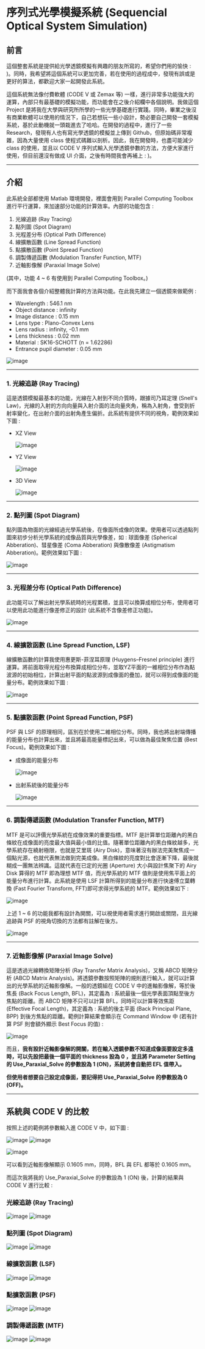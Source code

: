 # 序列式光學模擬系統 (Sequencial Optical System Simulation)

## 前言
這個整套系統是提供給光學透鏡模擬有興趣的朋友所寫的，希望你們用的愉快 : )。同時，我希望將這個系統可以更加完善，若在使用的過程成中，發現有誤或是更好的算法，都歡迎大家一起開發此系統。

這個系統無法像付費軟體 (CODE V 或 Zemax 等) 一樣，進行非常多功能強大的運算，內部只有最基礎的模擬功能，而功能會在之後介紹欄中各個說明。我做這個 Project 是將我在大學與研究所所學的一些光學基礎進行實踐。同時，畢業之後沒有商業軟體可以使用的情況下，自己若想玩一些小設計，勢必要自己開發一套模擬系統，基於此動機就一頭栽進去了哈哈。在開發的過程中，進行了一些 Research，發現有人也有寫光學透鏡的模擬並上傳到 Github，但原始碼非常複雜，因為大量使用 class 使程式碼難以剖析。因此，我在開發時，也盡可能減少 class 的使用，並且以 CODE V 序列式輸入光學透鏡參數的方法，方便大家進行使用，但目前還沒有做成 UI 介面，之後有時間我會再補上 : )。

---
## 介紹
此系統全部都使用 Matlab 環境開發，裡面會用到 Parallel Computing Toolbox 進行平行運算，來加速部分功能的計算效率。內部的功能包含 :

1. 光線追跡 (Ray Tracing)
2. 點列圖 (Spot Diagram)
3. 光程差分布 (Optical Path Difference)
4. 線擴散函數 (Line Spread Function)
5. 點擴散函數 (Point Spread Function)
6. 調製傳遞函數 (Modulation Transfer Function, MTF)
7. 近軸影像解 (Paraxial Image Solve)

(其中，功能 4 ~ 6 有使用到 Parallel Computing Toolbox。)

而下面我會各個介紹整體我計算的方法與功能。在此我先建立一個透鏡來做範例 : 

* Wavelength : 546.1 nm
* Object distance : infinity
* Image distance : 0.15 mm
* Lens type : Plano-Convex Lens
* Lens radius : infinity, -0.1 mm
* Lens thickness : 0.02 mm
* Material : SK16-SCHOTT (n = 1.62286)
* Entrance pupil diameter : 0.05 mm

![image](https://github.com/YiChenLai/Sequencial_Optical_System_Simulation/blob/master/image/lens_demo.png)

---
### 1. 光線追跡 (Ray Tracing)
這是透鏡模擬最基本的功能，光線在入射到不同介質時，跟據司乃耳定理 (Snell's Law)，光線的入射的方向向量與入射介面的法向量夾角，稱為入射角，會受到折射率變化，在出射介面的出射角產生偏折。此系統有提供不同的視角，範例效果如下圖 : 

* XZ View
  
  ![image](https://github.com/YiChenLai/Sequencial_Optical_System_Simulation/blob/master/image/lens_view_xz.png)

* YZ View
  
    ![image](https://github.com/YiChenLai/Sequencial_Optical_System_Simulation/blob/master/image/lens_view_yz.png)
  
* 3D View

    ![image](https://github.com/YiChenLai/Sequencial_Optical_System_Simulation/blob/master/image/lens_view_3D.png)

---
### 2. 點列圖 (Spot Diagram)
點列圖為物面的光線經過光學系統後，在像面所成像的效果。使用者可以透過點列圖來初步分析光學系統的成像品質與光學像差，如 : 球面像差 (Spherical Abberation)、彗星像差 (Coma Abberation) 與像散像差 (Astigmatism Abberation)。範例效果如下圖 : 

![image](https://github.com/YiChenLai/Sequencial_Optical_System_Simulation/blob/master/image/spot_diagram.png)

---
### 3. 光程差分布 (Optical Path Difference)
此功能可以了解出射光學系統時的光程累積，並且可以換算成相位分布，使用者可以使用此功能進行像差修正的設計 (此系統不含像差修正功能)。

![image](https://github.com/YiChenLai/Sequencial_Optical_System_Simulation/blob/master/image/optical_path_difference.png)

---
### 4. 線擴散函數 (Line Spread Function, LSF)
線擴散函數的計算我使用惠更斯-菲涅耳原理 (Huygens–Fresnel principle) 進行運算。將前面取得光程分布換算成相位分布，並取YZ平面的一維相位分布作為點波源的初始相位，計算出射平面的點波源到成像面的疊加，就可以得到成像面的能量分布。範例效果如下圖 :

![image](https://github.com/YiChenLai/Sequencial_Optical_System_Simulation/blob/master/image/LSF.png)

---
### 5. 點擴散函數 (Point Spread Function, PSF)
PSF 與 LSF 的原理相同，區別在於使用二維相位分布。同時，我也將出射端傳播的能量分布也計算出來，並且將最高能量標記出來，可以做為最佳聚焦位置 (Best Focus)。範例效果如下圖 :

* 成像面的能量分布
  
  ![image](https://github.com/YiChenLai/Sequencial_Optical_System_Simulation/blob/master/image/PSF_XY.png)

* 出射系統後的能量分布  
  
  ![image](https://github.com/YiChenLai/Sequencial_Optical_System_Simulation/blob/master/image/PSF_YZ.png)

---
### 6. 調製傳遞函數 (Modulation Transfer Function, MTF)
MTF 是可以評價光學系統在成像效果的重要指標。MTF 是計算單位距離內的黑白條紋在成像面的亮度最大值與最小值的比值。隨著單位距離內的黑白條紋越多，光學系統存在繞射極限，也就是艾里斑 (Airy Disk)，意味著沒有辦法完美聚焦成一個點光源，也就代表無法做到完美成像。黑白條紋的亮度對比會逐漸下降，最後就糊成一團無法辨識。這就代表在已定的光圈 (Aperture) 大小與設計焦聚下的 Airy Disk 算得的 MTF 即為理想 MTF 值，而光學系統的 MTF 值則是使用焦平面上的能量分布進行計算。此系統是使用 LSF 計算所得到的能量分布進行快速傅立葉轉換 (Fast Fourier Transform, FFT)即可求得光學系統的 MTF。範例效果如下 :

![image](https://github.com/YiChenLai/Sequencial_Optical_System_Simulation/blob/master/image/MTF.png)

上述 1 ~ 6 的功能我都有設計為開關，可以視使用者需求進行開啟或關閉，且光線追跡與 PSF 的視角切換的方法都有註解在後方。

![image](https://github.com/YiChenLai/Sequencial_Optical_System_Simulation/blob/master/image/app_switch.png)

---

### 7. 近軸影像解 (Paraxial Image Solve)
這是透過光線轉換矩陣分析 (Ray Transfer Matrix Analysis)，又稱 ABCD 矩陣分析 (ABCD Matrix Analysis)。將透鏡參數按照矩陣的規則進行輸入，就可以計算出的光學系統的近軸影像解。一般的透鏡組在 CODE V 中的進軸影像解，等於後焦長 (Back Focus Length, BFL)，其定義為 : 系統最後一個光學表面頂點至後方焦點的距離。而 ABCD 矩陣不只可以計算 BFL，同時可以計算等效焦距 (Effective Focal Length)，其定義為 : 系統的後主平面 (Back Principal Plane, BPP) 到後方焦點的距離。範例計算結果會顯示在 Command Window 中 (若有計算 PSF 則會額外顯示 Best Focus 的值) :

![image](https://github.com/YiChenLai/Sequencial_Optical_System_Simulation/blob/master/image/BFL_EFL.png)

而且，**我有設計近軸影像解的開關，若在輸入透鏡參數不知道成像面要設定多遠時，可以先設把最後一個平面的 thickness 設為 0 ，並且將 Parameter Setting 的 Use_Paraxial_Solve 的參數設為 1 (ON)，系統將會自動把 EFL 值帶入。**

**但使用者想要自己設定成像面，要記得把 Use_Paraxial_Solve 的參數設為 0 (OFF)。**

---

## 系統與 CODE V 的比較

按照上述的範例將參數輸入進 CODE V 中，如下圖 : 

![image](https://github.com/YiChenLai/Sequencial_Optical_System_Simulation/blob/master/image/CODEV_setting_1.png)
![image](https://github.com/YiChenLai/Sequencial_Optical_System_Simulation/blob/master/image/CODEV_setting_2.png)

![image](https://github.com/YiChenLai/Sequencial_Optical_System_Simulation/blob/master/image/vsCODEV/CODEV_setting.png)

可以看到近軸影像解顯示 0.1605 mm，同時，BFL 與 EFL 都等於 0.1605 mm。

而這次我將我的 Use_Paraxial_Solve 的參數設為 1 (ON) 後，計算的結果與 CODE V 進行比較 : 

### 光線追跡 (Ray Tracing)

![image](https://github.com/YiChenLai/Sequencial_Optical_System_Simulation/blob/master/image/vs_CODEV/CODEV_lens_view_yz.png)
![image](https://github.com/YiChenLai/Sequencial_Optical_System_Simulation/blob/master/image/vs_CODEV/CODEV_setting_2.png)

### 點列圖 (Spot Diagram)

![image](https://github.com/YiChenLai/Sequencial_Optical_System_Simulation/blob/master/image/vs_CODEV/CODEV_spot_diagram.png)
![image](https://github.com/YiChenLai/Sequencial_Optical_System_Simulation/blob/master/image/vs_CODEV/SOSS_spot_diagram.png)

### 線擴散函數 (LSF)

![image](https://github.com/YiChenLai/Sequencial_Optical_System_Simulation/blob/master/image/vs_CODEV/CODEV_LSF.png)
![image](https://github.com/YiChenLai/Sequencial_Optical_System_Simulation/blob/master/image/vs_CODEV/SOSS_LSF.png)

### 點擴散函數 (PSF)

![image](https://github.com/YiChenLai/Sequencial_Optical_System_Simulation/blob/master/image/vs_CODEV/CODEV_PSF.png)
![image](https://github.com/YiChenLai/Sequencial_Optical_System_Simulation/blob/master/image/vs_CODEV/SOSS_PSF.png)

### 調製傳遞函數 (MTF)

![image](https://github.com/YiChenLai/Sequencial_Optical_System_Simulation/blob/master/image/vs_CODEV/CODEV_MTF.png)
![image](https://github.com/YiChenLai/Sequencial_Optical_System_Simulation/blob/master/image/vs_CODEV/SOSS_MTF.png)